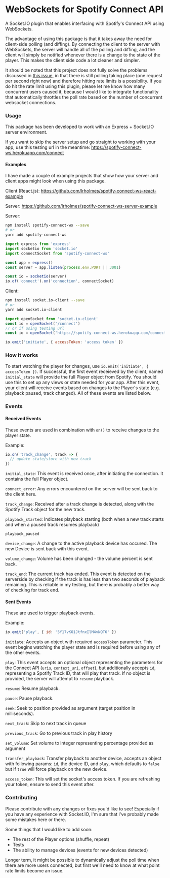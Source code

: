 # WebSockets for Spotify Connect API

A Socket.IO plugin that enables interfacing with Spotify's Connect API using WebSockets.

The advantage of using this package is that it takes away the need for client-side polling (and diffing). By connecting the client to the server with WebSockets, the server will handle all of the polling and diffing, and the client will simply be notified whenever there is a change to the state of the player. This makes the client side code a lot cleaner and simpler.

It should be noted that this project does not fully solve the problems discussed in [this issue](https://github.com/spotify/web-api/issues/492), in that there is still polling taking place (one request per second right now) and therefore hitting rate limits is a possibility. If you do hit the rate limit using this plugin, please let me know how many concurrent users caused it, because I would like to integrate functionality that automatically throttles the poll rate based on the number of concurrent websocket connections.

### Usage

This package has been developed to work with an Express + Socket.IO server environment.

If you want to skip the server setup and go straight to working with your app, use this testing url in the meantime: https://spotify-connect-ws.herokuapp.com/connect

#### Examples

I have made a couple of example projects that show how your server and client apps might look when using this package.

Client (React.js): https://github.com/lrholmes/spotify-connect-ws-react-example

Server: https://github.com/lrholmes/spotify-connect-ws-server-example

Server:

```bash
npm install spotify-connect-ws --save
# or
yarn add spotify-connect-ws
```

```js
import express from 'express'
import socketio from 'socket.io'
import connectSocket from 'spotify-connect-ws'

const app = express()
const server = app.listen(process.env.PORT || 3001)

const io = socketio(server)
io.of('connect').on('connection', connectSocket)
```

Client:

```bash
npm install socket.io-client --save
# or
yarn add socket.io-client
```

```js
import openSocket from 'socket.io-client'
const io = openSocket('/connect')
// or if using testing url
const io = openSocket('https://spotify-connect-ws.herokuapp.com/connect')

io.emit('initiate', { accessToken: 'access token' })
```

### How it works

To start watching the player for changes, use `io.emit('initiate', { accessToken })`. If successful, the first event receieved by the client, named `initial_state` will provide the full Player object from Spotify. You should use this to set up any views or state needed for your app. After this event, your client will receive events based on changes to the Player's state (e.g. playback paused, track changed). All of these events are listed below.

### Events

#### Received Events

These events are used in combination with `on()` to receive changes to the player state.

Example:

```js
io.on('track_change', track => {
  // update state/store with new track
})
```

`initial_state`: This event is received once, after initiating the connection. It contains the full Player object.

`connect_error`: Any errors encountered on the server will be sent back to the client here.

`track_change`: Received after a track change is detected, along with the Spotify Track object for the new track.

`playback_started`: Indicates playback starting (both when a new track starts and when a paused track resumes playback)

`playback_paused`

`device_change`: A change to the active playback device has occured. The new Device is sent back with this event.

`volume_change`: Volume has been changed - the volume percent is sent back.

`track_end`: The current track has ended. This event is detected on the serverside by checking if the track is has less than two seconds of playback remaining. This is reliable in my testing, but there is probably a better way of checking for track end.

#### Sent Events

These are used to trigger playback events.

Example:

```js
io.emit('play', { id: '5Y17vKO1JtfnxIlM4vNQT6' })
```

`initiate`: Accepts an object with required `accessToken` parameter. This event begins watching the player state and is required before using any of the other events.

`play`: This event accepts an optional object representing the parameters for the Connect API (`uris`, `context_uri`, `offset`), but additionally accepts `id`, representing a Spotify Track ID, that will play that track. If no object is provided, the server will attempt to `resume` playback.

`resume`: Resume playback.

`pause`: Pause playback.

`seek`: Seek to position provided as argument (target position in milliseconds).

`next_track`: Skip to next track in queue

`previous_track`: Go to previous track in play history

`set_volume`: Set volume to integer representing percentage provided as argument

`transfer_playback`: Transfer playback to another device, accepts an object with following params: `id`, the device ID, and `play`, which defaults to `false` but if `true` will force playback on the new device.

`access_token`: This will set the socket's access token. If you are refreshing your token, ensure to send this event after.

### Contributing

Please contribute with any changes or fixes you'd like to see! Especially if you have any experience with Socket.IO, I'm sure that I've probably made some mistakes here or there.

Some things that I would like to add soon:

* The rest of the Player options (shuffle, repeat)
* Tests
* The ability to manage devices (events for new devices detected)

Longer term, it might be possible to dynamically adjust the poll time when there are more users connected, but first we'll need to know at what point rate limits become an issue.
